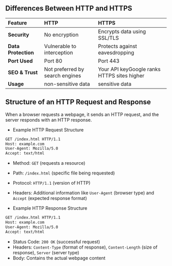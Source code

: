 
## Differences Between HTTP and HTTPS



| Feature | HTTP     | HTTPS                |
| :-------- | :------- | :------------------------- |
| **Security** | No encryption | Encrypts data using SSL/TLS |
| **Data Protection** | Vulnerable to interception | Protects against eavesdropping |
| **Port Used**| Port 80 | Port 443 |
| **SEO & Trust** | Not preferred by search engines |  Your API keyGoogle ranks HTTPS sites higher |
| **Usage** | non-sensitive data | sensitive data |

## Structure of an HTTP Request and Response

When a browser requests a webpage, it sends an HTTP request, and the server responds with an HTTP response.
- Example HTTP Request Structure

```bash
GET /index.html HTTP/1.1
Host: example.com
User-Agent: Mozilla/5.0
Accept: text/html
```

- Method: `GET` (requests a resource)
- Path: `/index.html` (specific file being requested)
- Protocol: `HTTP/1.1` (version of HTTP)
- Headers: Additional information like `User-Agent` (browser type) and `Accept` (expected response format)


- Example HTTP Response Structure

```bash
GET /index.html HTTP/1.1
Host: example.com
User-Agent: Mozilla/5.0
Accept: text/html
```

- Status Code: `200 OK` (successful request)
- Headers: `Content-Type` (format of response), `Content-Length` (size of response), `Server` (server type)
- Body: Contains the actual webpage content

